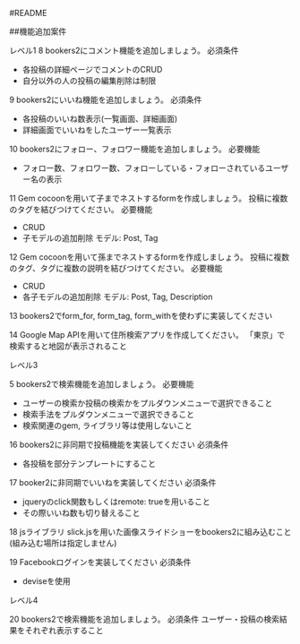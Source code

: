 #README

##機能追加案件

レベル1
8 bookers2にコメント機能を追加しましょう。
必須条件
* 各投稿の詳細ページでコメントのCRUD
* 自分以外の人の投稿の編集削除は制限

9 bookers2にいいね機能を追加しましょう。
必須条件
* 各投稿のいいね数表示(一覧画面、詳細画面)
* 詳細画面でいいねをしたユーザー一覧表示


10 bookers2にフォロー、フォロワー機能を追加しましょう。
必要機能
* フォロー数、フォロワー数、フォローしている・フォローされているユーザー名の表示

11 Gem cocoonを用いて子までネストするformを作成しましょう。
投稿に複数のタグを結びつけてください。 必要機能
* CRUD
* 子モデルの追加削除 モデル: Post, Tag

12 Gem cocoonを用いて孫までネストするformを作成しましょう。
投稿に複数のタグ、タグに複数の説明を結びつけてください。 必要機能
* CRUD
* 各子モデルの追加削除 モデル: Post, Tag, Description

13 bookers2でform_for, form_tag, form_withを使わずに実装してください

14 Google Map APIを用いて住所検索アプリを作成してください。
「東京」で検索すると地図が表示されること

レベル3

5 bookers2で検索機能を追加しましょう。
必要機能
* ユーザーの検索か投稿の検索かをプルダウンメニューで選択できること
* 検索手法をプルダウンメニューで選択できること
* 検索関連のgem, ライブラリ等は使用しないこと

16 bookers2に非同期で投稿機能を実装してください
必須条件
* 各投稿を部分テンプレートにすること

17 booker2に非同期でいいねを実装してください
必須条件
* jqueryのclick関数もしくはremote: trueを用いること
* その際いいね数も切り替えること

18 jsライブラリ slick.jsを用いた画像スライドショーをbookers2に組み込むこと(組み込む場所は指定しません)

19 Facebookログインを実装してください
必須条件
* deviseを使用

レベル4

20 bookers2で検索機能を追加しましょう。
必須条件 ユーザー・投稿の検索結果をそれぞれ表示すること
